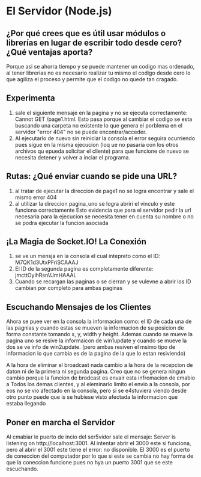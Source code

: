 # El Servidor (Node.js)

## ¿Por qué crees que es útil usar módulos o librerías en lugar de escribir todo desde cero? ¿Qué ventajas aporta? 
Porque asi se ahorra tiempo y se puede mantener un codigo mas ordenado, al tener librerias no es necesario realizar tu mismo el codigo desde cero lo que agiliza el proceso y permite que el codigo no quede tan cragado.

## Experimenta
1. sale el siguiente mensaje en la pagina y no se ejecuta correctamente: Cannot GET /page1.html. Esto pasa porque al cambiar el codigo se esta buscando una carpeta no existente lo que genera el porblema en el servidor "error 404" no se puede encontrar/acceder.
2. Al ejecutarlo de nuevo sin reiniciar la consola el error seguira ocurriendo pues sigue en la misma ejecucion (loq ue no pasaria con los otros archivos qu epueda solicitar el cliente) para que funcione de nuevo se necesita detener y volver a inciar el programa.

##  Rutas: ¿Qué enviar cuando se pide una URL?
1. al tratar de ejecutar la direccion de page1 no se logra encontrar y sale el mismo error 404
2. al utilizar la direccion pagina_uno se logra abriri el vinculo y este funciona correctamente
Esto evidencia que para el servidor pedir la url necesaria para la ejecucion se necesita tener en cuenta su nombre o no se podra ejecutar la funcion asociada

## ¡La Magia de Socket.IO! La Conexión
1. se ve un mensja en la consola el cual intepreto como el ID: M7QK1d3UtxPFriSCAAAJ
2. El ID de la segunda pagina es completamente diferente: jmcttOyihRsnVJmHAAAL
3. Cuando se recargan las paginas o se cierran y se vulevne a abrir los ID cambian por completo para ambas paginas

## Escuchando Mensajes de los Clientes
Ahora se puee ver en la consola la informacion como: el ID de cada una de las pagnias y cuando estas se mueven la informacion de su posicion de forma constante tomando x, y, width y height. Ademas cuando se mueve la pagina uno se resive la informaicon de 
win1update y cuando se mueve la dos se ve info de win2update. (pero ambas resiven el msimo tipo de informacion lo que cambia es de la pagina de la que lo estan resiviendo) 

A la hora de eliminar el broadcast nada cambio a la hora de la recepcion de daton ni de la primera ni segunda pagina. Creo que no se genera ningun cambio porque la funcion de brodcast es envair esta infromacion de cmabio a Todos los demas clientes, y al eleminarlo limito el envio
a la consola, por eos no se vio afectado en la consola, pero si se e4stuviera viendo desde otro punto puede que is se hubiese visto afectada la informacion que estaba llegando

## Poner en marcha el Servidor
Al cmabiar le puerto de incio del ser5vidor sale el mensaje: Server is listening on http://localhost:3001. Al intentar abrir el 3000 este si funciona, pero al abrir el 3001 este tiene el error: no disponible. El 3000 es el puerto de coneccion del computador por lo que si este se cambia no
hay forma de que la coneccion funcione pues no hya un puerto 3001 que se este escuchando.
